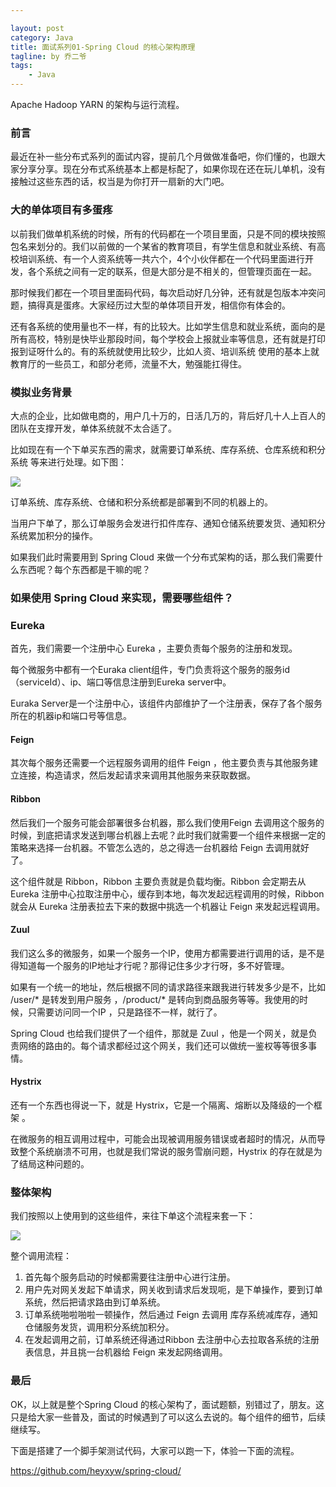 ```yaml
---

layout: post
category: Java
title: 面试系列01-Spring Cloud 的核心架构原理
tagline: by 乔二爷
tags:
    - Java
---
```


Apache Hadoop YARN 的架构与运行流程。

<!--more-->

### 前言

最近在补一些分布式系列的面试内容，提前几个月做做准备吧，你们懂的，也跟大家分享分享。现在分布式系统基本上都是标配了，如果你现在还在玩儿单机，没有接触过这些东西的话，权当是为你打开一扇新的大门吧。

### 大的单体项目有多蛋疼
以前我们做单机系统的时候，所有的代码都在一个项目里面，只是不同的模块按照包名来划分的。我们以前做的一个某省的教育项目，有学生信息和就业系统、有高校培训系统、有一个人资系统等一共六个，4个小伙伴都在一个代码里面进行开发，各个系统之间有一定的联系，但是大部分是不相关的，但管理页面在一起。

那时候我们都在一个项目里面码代码，每次启动好几分钟，还有就是包版本冲突问题，搞得真是蛋疼。大家经历过大型的单体项目开发，相信你有体会的。

还有各系统的使用量也不一样，有的比较大。比如学生信息和就业系统，面向的是所有高校，特别是快毕业那段时间，每个学校会上报就业率等信息，还有就是打印报到证呀什么的。有的系统就使用比较少，比如人资、培训系统 使用的基本上就教育厅的一些员工，和部分老师，流量不大，勉强能扛得住。


### 模拟业务背景

大点的企业，比如做电商的，用户几十万的，日活几万的，背后好几十人上百人的团队在支撑开发，单体系统就不太合适了。

比如现在有一个下单买东西的需求，就需要订单系统、库存系统、仓库系统和积分系统 等来进行处理。如下图：

![](http://www.justdojava.com/assets/images/2019/java/image_qry/20190810-springcloud/1.png)

订单系统、库存系统、仓储和积分系统都是部署到不同的机器上的。

当用户下单了，那么订单服务会发进行扣件库存、通知仓储系统要发货、通知积分系统累加积分的操作。

如果我们此时需要用到 Spring Cloud 来做一个分布式架构的话，那么我们需要什么东西呢？每个东西都是干嘛的呢？


### 如果使用 Spring Cloud 来实现，需要哪些组件？


### Eureka
首先，我们需要一个注册中心 Eureka ，主要负责每个服务的注册和发现。

每个微服务中都有一个Euraka client组件，专门负责将这个服务的服务id（serviceId）、ip、端口等信息注册到Eureka server中。

Euraka Server是一个注册中心，该组件内部维护了一个注册表，保存了各个服务所在的机器ip和端口号等信息。


#### Feign

其次每个服务还需要一个远程服务调用的组件 Feign ，他主要负责与其他服务建立连接，构造请求，然后发起请求来调用其他服务来获取数据。

#### Ribbon

然后我们一个服务可能会部署很多台机器，那么我们使用Feign 去调用这个服务的时候，到底把请求发送到哪台机器上去呢？此时我们就需要一个组件来根据一定的策略来选择一台机器。不管怎么选的，总之得选一台机器给 Feign 去调用就好了。

这个组件就是 Ribbon，Ribbon 主要负责就是负载均衡。Ribbon 会定期去从Eureka 注册中心拉取注册中心，缓存到本地，每次发起远程调用的时候，Ribbon 就会从 Eureka 注册表拉去下来的数据中挑选一个机器让 Feign 来发起远程调用。

#### Zuul

我们这么多的微服务，如果一个服务一个IP，使用方都需要进行调用的话，是不是得知道每一个服务的IP地址才行呢？那得记住多少才行呀，多不好管理。

如果有一个统一的地址，然后根据不同的请求路径来跟我进行转发多少是不，比如 /user/* 是转发到用户服务 ，/product/* 是转向到商品服务等等。我使用的时候，只需要访问同一个IP ，只是路径不一样，就行了。

Spring Cloud 也给我们提供了一个组件，那就是 Zuul ，他是一个网关，就是负责网络的路由的。每个请求都经过这个网关，我们还可以做统一鉴权等等很多事情。

#### Hystrix

还有一个东西也得说一下，就是 Hystrix，它是一个隔离、熔断以及降级的一个框架 。

在微服务的相互调用过程中，可能会出现被调用服务错误或者超时的情况，从而导致整个系统崩溃不可用，也就是我们常说的服务雪崩问题，Hystrix 的存在就是为了结局这种问题的。


### 整体架构

我们按照以上使用到的这些组件，来往下单这个流程来套一下：

![](http://www.justdojava.com/assets/images/2019/java/image_qry/20190810-springcloud/2.png)

整个调用流程：

1. 首先每个服务启动的时候都需要往注册中心进行注册。
2. 用户先对网关发起下单请求，网关收到请求后发现呃，是下单操作，要到订单系统，然后把请求路由到订单系统。
3. 订单系统啪啦啪啦一顿操作，然后通过 Feign 去调用 库存系统减库存，通知仓储服务发货，调用积分系统加积分。
4. 在发起调用之前，订单系统还得通过Ribbon 去注册中心去拉取各系统的注册表信息，并且挑一台机器给 Feign 来发起网络调用。

### 最后

OK，以上就是整个Spring Cloud 的核心架构了，面试题额，别错过了，朋友。这只是给大家一些普及，面试的时候遇到了可以这么去说的。每个组件的细节，后续继续写。

下面是搭建了一个脚手架测试代码，大家可以跑一下，体验一下面的流程。

https://github.com/heyxyw/spring-cloud/
